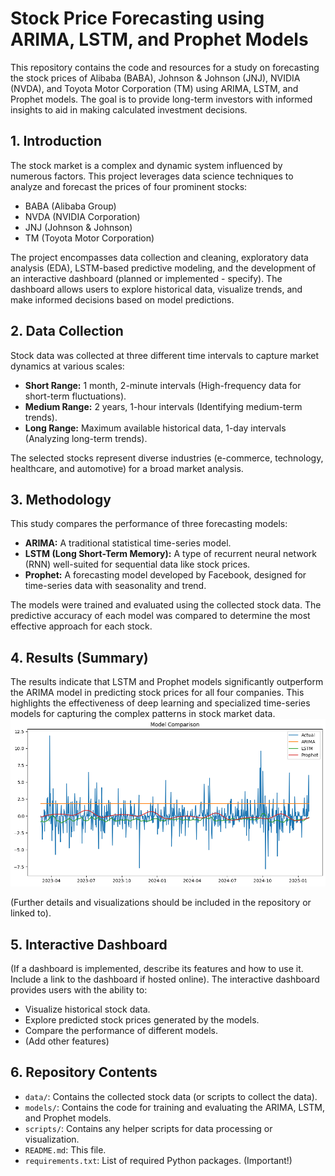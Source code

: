# Stock Price Forecasting using ARIMA, LSTM, and Prophet Models

This repository contains the code and resources for a study on forecasting the stock prices of Alibaba (BABA), Johnson & Johnson (JNJ), NVIDIA (NVDA), and Toyota Motor Corporation (TM) using ARIMA, LSTM, and Prophet models.  The goal is to provide long-term investors with informed insights to aid in making calculated investment decisions.

## 1. Introduction

The stock market is a complex and dynamic system influenced by numerous factors. This project leverages data science techniques to analyze and forecast the prices of four prominent stocks:

*   BABA (Alibaba Group)
*   NVDA (NVIDIA Corporation)
*   JNJ (Johnson & Johnson)
*   TM (Toyota Motor Corporation)

The project encompasses data collection and cleaning, exploratory data analysis (EDA), LSTM-based predictive modeling, and the development of an interactive dashboard (planned or implemented - specify). The dashboard allows users to explore historical data, visualize trends, and make informed decisions based on model predictions.

## 2. Data Collection

Stock data was collected at three different time intervals to capture market dynamics at various scales:

*   **Short Range:** 1 month, 2-minute intervals (High-frequency data for short-term fluctuations).
*   **Medium Range:** 2 years, 1-hour intervals (Identifying medium-term trends).
*   **Long Range:** Maximum available historical data, 1-day intervals (Analyzing long-term trends).

The selected stocks represent diverse industries (e-commerce, technology, healthcare, and automotive) for a broad market analysis.

## 3. Methodology

This study compares the performance of three forecasting models:

*   **ARIMA:** A traditional statistical time-series model.
*   **LSTM (Long Short-Term Memory):** A type of recurrent neural network (RNN) well-suited for sequential data like stock prices.
*   **Prophet:** A forecasting model developed by Facebook, designed for time-series data with seasonality and trend.

The models were trained and evaluated using the collected stock data.  The predictive accuracy of each model was compared to determine the most effective approach for each stock.

## 4. Results (Summary)

The results indicate that LSTM and Prophet models significantly outperform the ARIMA model in predicting stock prices for all four companies.  This highlights the effectiveness of deep learning and specialized time-series models for capturing the complex patterns in stock market data. 
![Model Comparison for BABA](images/baba_prediction.png)

(Further details and visualizations should be included in the repository or linked to).

## 5.  Interactive Dashboard

(If a dashboard is implemented, describe its features and how to use it. Include a link to the dashboard if hosted online).  The interactive dashboard provides users with the ability to:

*   Visualize historical stock data.
*   Explore predicted stock prices generated by the models.
*   Compare the performance of different models.
*   (Add other features)

## 6.  Repository Contents

*   `data/`: Contains the collected stock data (or scripts to collect the data).
*   `models/`: Contains the code for training and evaluating the ARIMA, LSTM, and Prophet models.
*   `scripts/`: Contains any helper scripts for data processing or visualization.
*   `README.md`: This file.
*   `requirements.txt`: List of required Python packages. (Important!)
